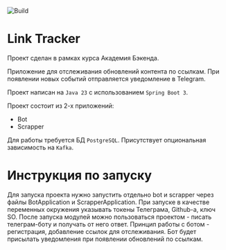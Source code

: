 ![Build](https://github.com/central-university-dev/backend-academy-2025-spring-template/actions/workflows/build.yaml/badge.svg)

# Link Tracker

Проект сделан в рамках курса Академия Бэкенда.

Приложение для отслеживания обновлений контента по ссылкам.
При появлении новых событий отправляется уведомление в Telegram.

Проект написан на `Java 23` с использованием `Spring Boot 3`.

Проект состоит из 2-х приложений:
* Bot
* Scrapper

Для работы требуется БД `PostgreSQL`. Присутствует опциональная зависимость на `Kafka`.

# Инструкция по запуску

Для запуска проекта нужно запустить отдельно bot и scrapper через файлы BotApplication и
ScrapperApplication. При запуске в качестве переменных окружения указывать токены Телеграма, Github-а,
ключ SO.
После запуска модулей можно пользоваться проектом - писать телеграм-боту и получать от него ответ.
Принцип работы с ботом - регистрация, добавление ссылок для отслеживания. Бот будет присылать уведомления при
появлении обновлений по ссылкам.
